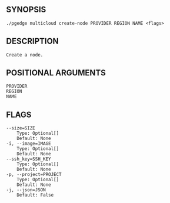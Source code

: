 ## SYNOPSIS
    ./pgedge multicloud create-node PROVIDER REGION NAME <flags>
 
## DESCRIPTION
    Create a node.
 
## POSITIONAL ARGUMENTS
    PROVIDER
    REGION
    NAME
 
## FLAGS
    --size=SIZE
        Type: Optional[]
        Default: None
    -i, --image=IMAGE
        Type: Optional[]
        Default: None
    --ssh_key=SSH_KEY
        Type: Optional[]
        Default: None
    -p, --project=PROJECT
        Type: Optional[]
        Default: None
    -j, --json=JSON
        Default: False

